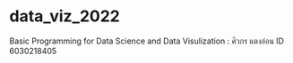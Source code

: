 # data_viz_2022
Basic Programming for Data Science and Data Visulization : ศิวกร  แตงอ่อน ID 6030218405

